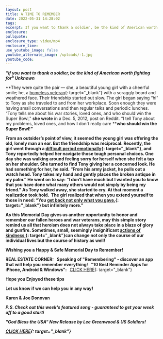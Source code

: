 ```yaml
---
layout: post
title: A TIME TO REMEMBER
date: 2022-05-31 14:28:02
tags:
excerpt: If you want to thank a soldier, be the kind of American worth fighting for
enclosure:
pullquote:
enclosure_type: video/mp4
enclosure_time:
use_youtube_image: false
youtube_alternate_image: /uploads/-1.jpg
youtube_code:
---
```

***“If you want to thank a soldier, be the kind of American worth fighting for" Unknown***

**They were quite the pair — she, a beautiful young girl with a cheerful smile; he, a&nbsp;[homeless veteran](https://t.e2ma.net/click/e15mmh/q6p3gvi/a6ilcq){: target="_blank"}&nbsp;with a scraggly beard and weathered face. Their friendship started out slow. The girl began saying “hi” to Tony as she traveled to and from her workplace. Soon enough they were having small conversations and then regular talks and periodic lunches. “Tony tells me about his war stories, loved ones, and who should win the Super Bowl,"&nbsp;****she wrote****&nbsp;in a Dec. 5, 2012, post on Reddit. “I tell Tony about my problems, loved ones, and how I don't really care&nbsp;****who should win the Super Bowl\!”**

**From an outsider’s point of view, it seemed the young girl was offering the old, lonely man an ear. But the friendship was reciprocal. Recently, the girl went through a&nbsp;[difficult period emotionally](https://t.e2ma.net/click/e15mmh/q6p3gvi/i4mlcq){: target="_blank"}, and Tony reportedly helped her navigate those tough personal choices. One day she was walking around feeling sorry for herself when she felt a tap on her shoulder. She turned to find Tony giving her a concerned look. He had something for her, he said. “From his army jacket, he pulls out a watch head. Tony takes my hand and gently places the broken antique in my palm.” He went on to say: “I don’t have much but I wanted you to know that you have done what many others would not simply by being my friend.” As Tony walked away, she started to cry. At that moment a realization took hold.&nbsp; The girl realized that when you extend yourself to those in need: “You&nbsp;[get back not only what you gave,](https://t.e2ma.net/click/e15mmh/q6p3gvi/aaqlcq){: target="_blank"}&nbsp;but infinitely more.”**

**As this Memorial Day gives us another opportunity to honor and remember our fallen heroes and war veterans, may this simple story remind us all that heroism does not always take place in a blaze of glory and gunfire. Sometimes, small, seemingly insignificant&nbsp;[actions of kindness&nbsp;](https://t.e2ma.net/click/e15mmh/q6p3gvi/mnslcq){: target="_blank"}can change not only the course of our individual lives but the course of history as well\!**

**Wishing you a Happy & Safe Memorial Day to Remember\!**

**REAL ESTATE CORNER: &nbsp; Speaking of "Remembering" - discover an app that will help you remember everything\!&nbsp; &nbsp;"10 Best Reminder Apps for iPhone, Android & Windows":&nbsp; &nbsp;**[CLICK HERE](https://t.e2ma.net/click/e15mmh/q6p3gvi/2ftlcq){: target="_blank"}**&nbsp;**

**Hope you Enjoyed these tips**

**Let us know if we can help you in any way\!&nbsp;**

**Karen & Joe Donovan&nbsp;**

***P.S. Check out this week's featured song - guaranteed to get your week off to a good start\! &nbsp;***

***"God Bless the USA" New Release by Lee Greenwood & US Soldiers\!***

***[CLICK HERE](https://t.e2ma.net/click/e15mmh/q6p3gvi/i8tlcq){: target="_blank"}***
